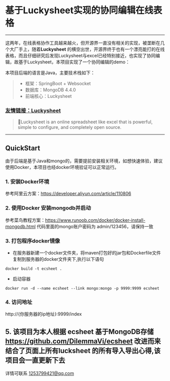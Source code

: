 # 基于Luckysheet实现的协同编辑在线表格

------

这两年，在线表格协作工具越来越火，但开源界一直没有相关的实现，被垄断在几个大厂手上，随着**Luckysheet** 的横空出世，开源界终于也有一个漂亮能打的在线表格，而且仔细研究后发现Luckysheet与excel已经特别接近，也实现了协同编辑，故基于Luckysheet，本项目实现了一个协同编辑的demo：

本项目后端的语言是Java，主要技术栈如下：

> * 框架：SpringBoot + Websocket
> * 数据库：MongoDB 4.4.0
> * 前端核心：Luckysheet


### [友情链接：Luckysheet](https://github.com/mengshukeji/Luckysheet)

> 🚀Luckysheet is an online spreadsheet like excel that is powerful, simple to configure, and completely open source.

------



## QuickStart

由于后端是基于Java和mongo的，需要提前安装相关环境，如想快速体验，建议使用Docker，本项目也经docker环境验证可以正常运行。

### 1. 安装Docker环境

参考阿里云方案：https://developer.aliyun.com/article/110806

### 2. 使用Docker 安装mongodb并启动

参考菜鸟教程方案：https://www.runoob.com/docker/docker-install-mongodb.html
代码里面的mongo账户密码为 admin/123456，请保持一致

### 3. 打包程序docker镜像

* 在服务器新建一个docker文件夹，将maven打包好的jar包和Dockerfile文件复制到服务器的docker文件夹下,执行以下语句

```shell
docker build -t ecsheet .
```
* 启动容器
```shell
docker run -d --name ecsheet --link mongo:mongo -p 9999:9999 ecsheet
```

### 4. 访问地址
http://{你服务器的ip地址}:9999/index


## 5. 该项目为本人根据 ecsheet 基于MongoDB存储 https://github.com/DilemmaVi/ecsheet  改进而来 结合了页面上所有lucksheet 的所有导入导出心得,该项目会一直更新下去
详情可联系 1253799421@qq.com 
